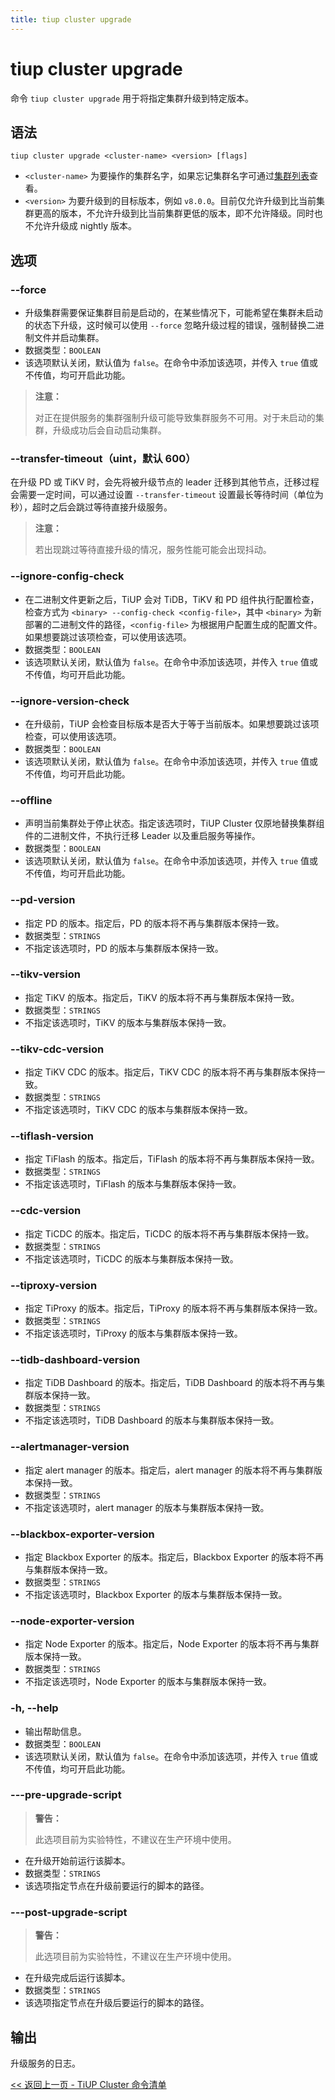 ```yaml
---
title: tiup cluster upgrade
---
```


# tiup cluster upgrade

命令 `tiup cluster upgrade` 用于将指定集群升级到特定版本。

## 语法

```shell
tiup cluster upgrade <cluster-name> <version> [flags]
```

- `<cluster-name>` 为要操作的集群名字，如果忘记集群名字可通过[集群列表](/tiup/tiup-component-cluster-list.md)查看。
- `<version>` 为要升级到的目标版本，例如 `v8.0.0`。目前仅允许升级到比当前集群更高的版本，不允许升级到比当前集群更低的版本，即不允许降级。同时也不允许升级成 nightly 版本。

## 选项

### --force

- 升级集群需要保证集群目前是启动的，在某些情况下，可能希望在集群未启动的状态下升级，这时候可以使用 `--force` 忽略升级过程的错误，强制替换二进制文件并启动集群。
- 数据类型：`BOOLEAN`
- 该选项默认关闭，默认值为 `false`。在命令中添加该选项，并传入 `true` 值或不传值，均可开启此功能。

> **注意：**
>
> 对正在提供服务的集群强制升级可能导致集群服务不可用。对于未启动的集群，升级成功后会自动启动集群。

### --transfer-timeout（uint，默认 600）

在升级 PD 或 TiKV 时，会先将被升级节点的 leader 迁移到其他节点，迁移过程会需要一定时间，可以通过设置 `--transfer-timeout` 设置最长等待时间（单位为秒），超时之后会跳过等待直接升级服务。

> **注意：**
>
> 若出现跳过等待直接升级的情况，服务性能可能会出现抖动。

### --ignore-config-check

- 在二进制文件更新之后，TiUP 会对 TiDB，TiKV 和 PD 组件执行配置检查，检查方式为 `<binary> --config-check <config-file>`，其中 `<binary>` 为新部署的二进制文件的路径，`<config-file>` 为根据用户配置生成的配置文件。如果想要跳过该项检查，可以使用该选项。
- 数据类型：`BOOLEAN`
- 该选项默认关闭，默认值为 `false`。在命令中添加该选项，并传入 `true` 值或不传值，均可开启此功能。

### --ignore-version-check

- 在升级前，TiUP 会检查目标版本是否大于等于当前版本。如果想要跳过该项检查，可以使用该选项。
- 数据类型：`BOOLEAN`
- 该选项默认关闭，默认值为 `false`。在命令中添加该选项，并传入 `true` 值或不传值，均可开启此功能。

### --offline

- 声明当前集群处于停止状态。指定该选项时，TiUP Cluster 仅原地替换集群组件的二进制文件，不执行迁移 Leader 以及重启服务等操作。
- 数据类型：`BOOLEAN`
- 该选项默认关闭，默认值为 `false`。在命令中添加该选项，并传入 `true` 值或不传值，均可开启此功能。

### --pd-version

- 指定 PD 的版本。指定后，PD 的版本将不再与集群版本保持一致。
- 数据类型：`STRINGS`
- 不指定该选项时，PD 的版本与集群版本保持一致。

### --tikv-version

- 指定 TiKV 的版本。指定后，TiKV 的版本将不再与集群版本保持一致。
- 数据类型：`STRINGS`
- 不指定该选项时，TiKV 的版本与集群版本保持一致。

### --tikv-cdc-version

- 指定 TiKV CDC 的版本。指定后，TiKV CDC 的版本将不再与集群版本保持一致。
- 数据类型：`STRINGS`
- 不指定该选项时，TiKV CDC 的版本与集群版本保持一致。

### --tiflash-version

- 指定 TiFlash 的版本。指定后，TiFlash 的版本将不再与集群版本保持一致。
- 数据类型：`STRINGS`
- 不指定该选项时，TiFlash 的版本与集群版本保持一致。

### --cdc-version

- 指定 TiCDC 的版本。指定后，TiCDC 的版本将不再与集群版本保持一致。
- 数据类型：`STRINGS`
- 不指定该选项时，TiCDC 的版本与集群版本保持一致。

### --tiproxy-version

- 指定 TiProxy 的版本。指定后，TiProxy 的版本将不再与集群版本保持一致。
- 数据类型：`STRINGS`
- 不指定该选项时，TiProxy 的版本与集群版本保持一致。

### --tidb-dashboard-version

- 指定 TiDB Dashboard 的版本。指定后，TiDB Dashboard 的版本将不再与集群版本保持一致。
- 数据类型：`STRINGS`
- 不指定该选项时，TiDB Dashboard 的版本与集群版本保持一致。

### --alertmanager-version

- 指定 alert manager 的版本。指定后，alert manager 的版本将不再与集群版本保持一致。
- 数据类型：`STRINGS`
- 不指定该选项时，alert manager 的版本与集群版本保持一致。

### --blackbox-exporter-version

- 指定 Blackbox Exporter 的版本。指定后，Blackbox Exporter 的版本将不再与集群版本保持一致。
- 数据类型：`STRINGS`
- 不指定该选项时，Blackbox Exporter 的版本与集群版本保持一致。

### --node-exporter-version

- 指定 Node Exporter 的版本。指定后，Node Exporter 的版本将不再与集群版本保持一致。
- 数据类型：`STRINGS`
- 不指定该选项时，Node Exporter 的版本与集群版本保持一致。

### -h, --help

- 输出帮助信息。
- 数据类型：`BOOLEAN`
- 该选项默认关闭，默认值为 `false`。在命令中添加该选项，并传入 `true` 值或不传值，均可开启此功能。

### ---pre-upgrade-script

> **警告：**
>
> 此选项目前为实验特性，不建议在生产环境中使用。

- 在升级开始前运行该脚本。
- 数据类型：`STRINGS`
- 该选项指定节点在升级前要运行的脚本的路径。

### ---post-upgrade-script

> **警告：**
>
> 此选项目前为实验特性，不建议在生产环境中使用。

- 在升级完成后运行该脚本。
- 数据类型：`STRINGS`
- 该选项指定节点在升级后要运行的脚本的路径。

## 输出

升级服务的日志。

[<< 返回上一页 - TiUP Cluster 命令清单](/tiup/tiup-component-cluster.md#命令清单)
